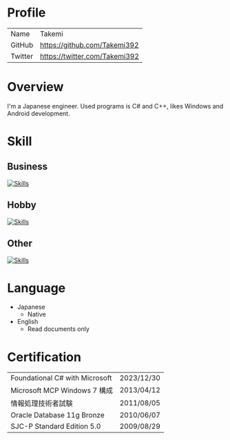 # Profile
| | |
|:--------|:---|
| Name    | Takemi |
| GitHub  | https://github.com/Takemi392 |
| Twitter | https://twitter.com/Takemi392 |

# Overview
I'm a Japanese engineer. Used programs is C# and C++, likes Windows and Android development.

# Skill
## Business
[![Skills](https://skillicons.dev/icons?i=cs,cpp,c,dotnet&theme=dark&perline=8)](https://skillicons.dev)

## Hobby
[![Skills](https://skillicons.dev/icons?i=py,go,html,css,js,jquery,php,java&theme=dark&perline=8)](https://skillicons.dev)

## Other
[![Skills](https://skillicons.dev/icons?i=github,git,visualstudio,vscode,eclipse,wordpress&theme=dark&perline=8)](https://skillicons.dev)

# Language
+ Japanese
  + Native
+ English
  + Read documents only

# Certification
| | |
|:--------|:---|
| Foundational C# with Microsoft | 2023/12/30 |
| Microsoft MCP Windows 7 構成 | 2013/04/12 |
| 情報処理技術者試験 | 2011/08/05 |
| Oracle Database 11g Bronze | 2010/06/07 |
| SJC-P Standard Edition 5.0 | 2009/08/29 |
